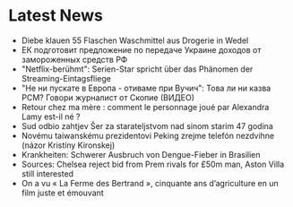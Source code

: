 # Latest News
-  Diebe klauen 55 Flaschen Waschmittel aus Drogerie in Wedel
-  ЕК подготовит предложение по передаче Украине доходов от замороженных средств РФ
-  "Netflix-berühmt": Serien-Star spricht über das Phänomen der Streaming-Eintagsfliege
-  "Не ни пускате в Европа - отиваме при Вучич": Това ли ни казва РСМ? Говори журналист от Скопие (ВИДЕО)
-  Retour chez ma mère : comment le personnage joué par Alexandra Lamy est-il né ?
-  Sud odbio zahtjev Šer za starateljstvom nad sinom starim 47 godina
-  Novému taiwanskému prezidentovi Peking zrejme telefón nezdvihne (názor Kristíny Kironskej)
-  Krankheiten: Schwerer Ausbruch von Dengue-Fieber in Brasilien
-  Sources: Chelsea reject bid from Prem rivals for £50m man, Aston Villa still interested
-  On a vu « La Ferme des Bertrand », cinquante ans d’agriculture en un film juste et émouvant
